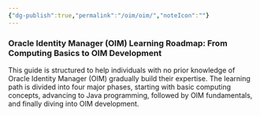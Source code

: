 ```yaml
---
{"dg-publish":true,"permalink":"/oim/oim/","noteIcon":""}
---
```


### **Oracle Identity Manager (OIM) Learning Roadmap: From Computing Basics to OIM Development**

This guide is structured to help individuals with no prior knowledge of Oracle Identity Manager (OIM) gradually build their expertise. The learning path is divided into four major phases, starting with basic computing concepts, advancing to Java programming, followed by OIM fundamentals, and finally diving into OIM development.